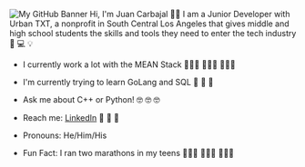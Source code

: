 ![My GitHub Banner](https://github.com/juancarbajaltxt/juancarbajaltxt/raw/master/GitHub-Banner.gif)
Hi, I'm Juan Carbajal 🙋🏽‍ I am a Junior Developer with Urban TXT, a nonprofit in South Central Los Angeles that gives middle and high school students the skills and tools they need to enter the tech industry📱 💻 💡

- I currently work a lot with the MEAN Stack 👨🏽‍💻 👨🏽‍💻 👨🏽‍💻

- I'm currently trying to learn GoLang and SQL 🔬 🔬 🔬

- Ask me about C++ or Python! 🤓 🤓 🤓

- Reach me: [LinkedIn](https://www.linkedin.com/in/juancarbajal/) 👔 👔 👔

- Pronouns: He/Him/His

- Fun Fact: I ran two marathons in my teens 🏃🏽‍♂️ 🏃🏽‍♂️ 🏃🏽‍♂️
<!--
**juancarbajaltxt/juancarbajaltxt** is a ✨ _special_ ✨ repository because its `README.md` (this file) appears on your GitHub profile.

Here are some ideas to get you started:

- 🔭 I’m currently working on ...
- 🌱 I’m currently learning ...
- 👯 I’m looking to collaborate on ...
- 🤔 I’m looking for help with ...
- 💬 Ask me about ...
- 📫 How to reach me: ...
- 😄 Pronouns: ...
- ⚡ Fun fact: ...
-->
